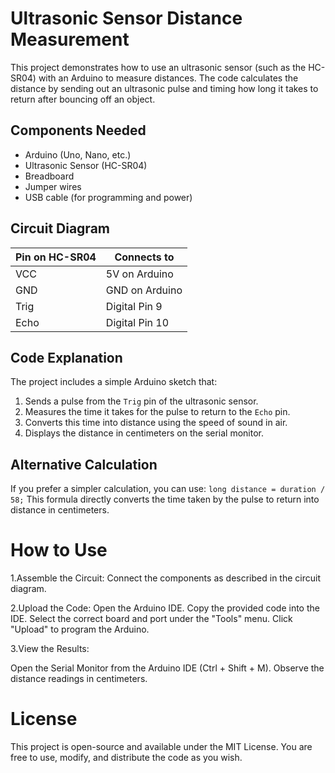 # Ultrasonic Sensor Distance Measurement

This project demonstrates how to use an ultrasonic sensor (such as the HC-SR04) with an Arduino to measure distances. The code calculates the distance by sending out an ultrasonic pulse and timing how long it takes to return after bouncing off an object.

## Components Needed

- Arduino (Uno, Nano, etc.)
- Ultrasonic Sensor (HC-SR04)
- Breadboard
- Jumper wires
- USB cable (for programming and power)

## Circuit Diagram

| Pin on HC-SR04 | Connects to       |
|----------------|-------------------|
| VCC            | 5V on Arduino     |
| GND            | GND on Arduino    |
| Trig           | Digital Pin 9      |
| Echo           | Digital Pin 10     |

## Code Explanation

The project includes a simple Arduino sketch that:
1. Sends a pulse from the `Trig` pin of the ultrasonic sensor.
2. Measures the time it takes for the pulse to return to the `Echo` pin.
3. Converts this time into distance using the speed of sound in air.
4. Displays the distance in centimeters on the serial monitor.

## Alternative Calculation
If you prefer a simpler calculation, you can use:
`long distance = duration / 58;`
This formula directly converts the time taken by the pulse to return into distance in centimeters.

# How to Use

1.Assemble the Circuit:
Connect the components as described in the circuit diagram.

2.Upload the Code:
Open the Arduino IDE.
Copy the provided code into the IDE.
Select the correct board and port under the "Tools" menu.
Click "Upload" to program the Arduino.

3.View the Results:

Open the Serial Monitor from the Arduino IDE (Ctrl + Shift + M).
Observe the distance readings in centimeters.

# License
This project is open-source and available under the MIT License. You are free to use, modify, and distribute the code as you wish.
